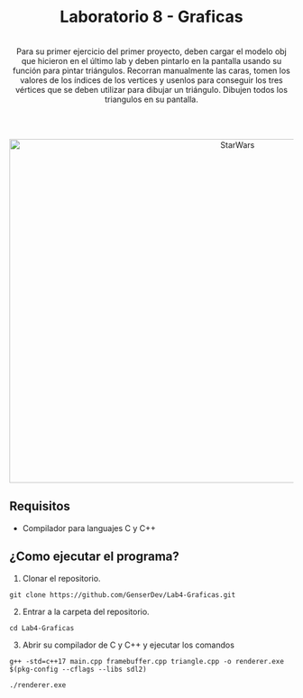 <h1 align="center">
<br>
  Laboratorio 8 - Graficas
</h1>

<p align="center">
<br>
Para su primer ejercicio del primer proyecto, deben cargar el modelo obj que hicieron en el último lab y deben pintarlo en la pantalla usando su función para pintar triángulos. Recorran manualmente las caras, tomen los valores de los índices de los vertices y usenlos para conseguir los tres vértices que se deben utilizar para dibujar un triángulo. Dibujen todos los triangulos en su pantalla. 
</p>
<br>

<p align="center">
<br>
<img align="center" width="793" height="610" alt="StarWars" src="https://github.com/user-attachments/assets/f16e511c-9fcf-4bce-b048-e22dd1fb65ef" />
<br>
</p>

## Requisitos
- Compilador para languajes C y C++


## ¿Como ejecutar el programa? 
1. Clonar el repositorio.
```
git clone https://github.com/GenserDev/Lab4-Graficas.git
```
2. Entrar a la carpeta del repositorio.
```
cd Lab4-Graficas
```
3. Abrir su compilador de C y C++ y ejecutar los comandos 
```
g++ -std=c++17 main.cpp framebuffer.cpp triangle.cpp -o renderer.exe $(pkg-config --cflags --libs sdl2)
```
```
./renderer.exe
```
